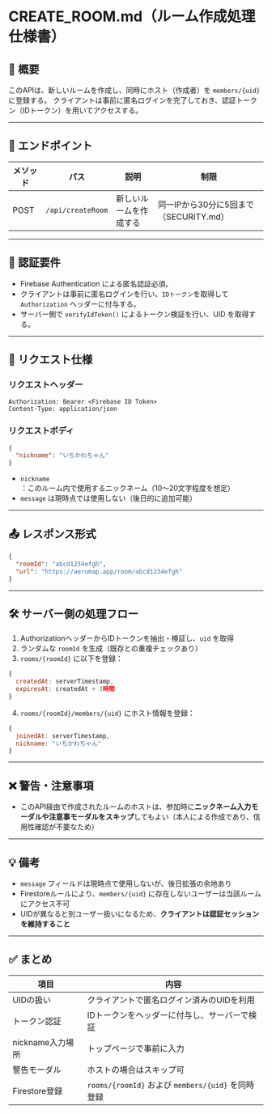 # CREATE\_ROOM.md（ルーム作成処理仕様書）

## 📝 概要

このAPIは、新しいルームを作成し、同時にホスト（作成者）を `members/{uid}` に登録する。
クライアントは事前に匿名ログインを完了しておき、認証トークン（IDトークン）を用いてアクセスする。

---

## 🔗 エンドポイント

| メソッド | パス                | 説明          | 制限                          |
| ---- | ----------------- | ----------- | --------------------------- |
| POST | `/api/createRoom` | 新しいルームを作成する | 同一IPから30分に5回まで（SECURITY.md） |

---

## 🔐 認証要件

* Firebase Authentication による匿名認証必須。
* クライアントは事前に匿名ログインを行い、`IDトークン`を取得して `Authorization` ヘッダーに付与する。
* サーバー側で `verifyIdToken()` によるトークン検証を行い、UID を取得する。

---

## 📅 リクエスト仕様

### リクエストヘッダー

```
Authorization: Bearer <Firebase ID Token>
Content-Type: application/json
```

### リクエストボディ

```json
{
  "nickname": "いちかわちゃん"
}
```

* `nickname`：このルーム内で使用するニックネーム（10～20文字程度を想定）
* `message` は現時点では使用しない（後日的に追加可能）

---

## 📤 レスポンス形式

```json
{
  "roomId": "abcd1234efgh",
  "url": "https://aerumap.app/room/abcd1234efgh"
}
```

---

## 🛠️ サーバー側の処理フロー

1. AuthorizationヘッダーからIDトークンを抽出・検証し、`uid` を取得
2. ランダムな `roomId` を生成（既存との重複チェックあり）
3. `rooms/{roomId}` に以下を登録：

```js
{
  createdAt: serverTimestamp,
  expiresAt: createdAt + 3時間
}
```

4. `rooms/{roomId}/members/{uid}` にホスト情報を登録：

```js
{
  joinedAt: serverTimestamp,
  nickname: "いちかわちゃん"
}
```

---

## ❌ 警告・注意事項

* このAPI経由で作成されたルームのホストは、参加時に**ニックネーム入力モーダルや注意事モーダルをスキップ**してもよい（本人による作成であり、信用性確認が不要なため）

---

## 💡 備考

* `message` フィールドは現時点で使用しないが、後日拡張の余地あり
* Firestoreルールにより、`members/{uid}` に存在しないユーザーは当該ルームにアクセス不可
* UIDが異なると別ユーザー扱いになるため、**クライアントは認証セッションを維持すること**

---

## ✅ まとめ

| 項目           | 内容                                         |
| ------------ | ------------------------------------------ |
| UIDの扱い       | クライアントで匿名ログイン済みのUIDを利用                     |
| トークン認証       | IDトークンをヘッダーに付与し、サーバーで検証                    |
| nickname入力場所 | トップページで事前に入力                               |
| 警告モーダル       | ホストの場合はスキップ可                               |
| Firestore登録  | `rooms/{roomId}` および `members/{uid}` を同時登録 |

